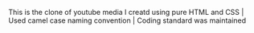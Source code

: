 This is the clone of youtube media I creatd using pure HTML and CSS |
Used camel case naming convention |
Coding standard was maintained
